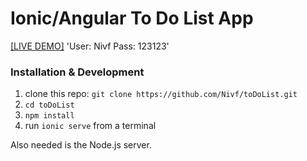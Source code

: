 # Ionic/Angular To Do List App

[[LIVE DEMO]](https://to-do-list-site-demo.firebaseapp.com)
'User: Nivf Pass: 123123' 

### Installation & Development

1. clone this repo: `git clone https://github.com/Nivf/toDoList.git`
2. `cd toDoList`
3. `npm install`
4. run `ionic serve` from a terminal

Also needed is the Node.js server.
